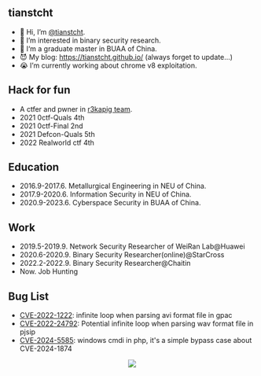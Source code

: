 ## tianstcht
- 👋 Hi, I’m [@tianstcht](https://github.com/tianstcht).
- 👀 I’m interested in binary security research.
- 🎩 I‘m a graduate master in BUAA of China.
- 😈 My blog: https://tianstcht.github.io/ (always forget to update...)
- 😭 I’m currently working about chrome v8 exploitation.

## Hack for fun
- A ctfer and pwner in [r3kapig team](https://r3kapig.com/).
- 2021 0ctf-Quals 4th
- 2021 0ctf-Final 2nd
- 2021 Defcon-Quals 5th
- 2022 Realworld ctf 4th

## Education
- 2016.9-2017.6. Metallurgical Engineering in NEU of China.
- 2017.9-2020.6. Information Security in NEU of China.
- 2020.9-2023.6. Cyberspace Security in BUAA of China.

## Work
- 2019.5-2019.9. Network Security Researcher of WeiRan Lab@Huawei
- 2020.6-2020.9. Binary Security Researcher(online)@StarCross
- 2022.2-2022.9. Binary Security Researcher@Chaitin
- Now. Job Hunting

## Bug List
- [CVE-2022-1222](https://huntr.dev/bounties/f8cb85b8-7ff3-47f1-a9a6-7080eb371a3d/): infinite loop when parsing avi format file in gpac
- [CVE-2022-24792](https://github.com/pjsip/pjproject/security/advisories/GHSA-rwgw-vwxg-q799): Potential infinite loop when parsing wav format file in pjsip
- [CVE-2024-5585](https://github.com/php/php-src/security/advisories/GHSA-9fcc-425m-g385): windows cmdi in php, it's a simple bypass case about CVE-2024-1874

<p align = "center" >
  <img src = "https://komarev.com/ghpvc/?username=wangscaler" >
</p>
